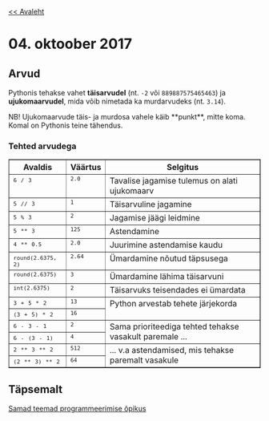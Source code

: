 [<< Avaleht](/)

<style>
.pre {
    font-family: monospace;
    white-space: pre;
}
</style>

# 04. oktoober 2017

## Arvud
Pythonis tehakse vahet **täisarvudel** (nt. `-2` või `889887575465463`) ja **ujukomaarvudel**, mida võib nimetada ka murdarvudeks (nt. `3.14`).

<aside class="notice">
NB! Ujukomaarvude täis- ja murdosa vahele käib **punkt**, mitte koma. Komal on Pythonis teine tähendus.
</aside>

### Tehted arvudega
<table border="1" class="docutils">
<colgroup>
<col width="23%" />
<col width="11%" />
<col width="66%" />
</colgroup>
<thead valign="bottom">
<tr class="row-odd"><th class="head">Avaldis</th>
<th class="head">Väärtus</th>
<th class="head">Selgitus</th>
</tr>
</thead>
<tbody valign="top">
<tr class="row-even"><td><code class="docutils literal"><span class="pre">6</span> <span class="pre">/</span> <span class="pre">3</span></code></td>
<td><code class="docutils literal"><span class="pre">2.0</span></code></td>
<td>Tavalise jagamise tulemus on alati ujukomaarv</td>
</tr>
<tr class="row-odd"><td><code class="docutils literal"><span class="pre">5</span> <span class="pre">//</span> <span class="pre">3</span></code></td>
<td><code class="docutils literal"><span class="pre">1</span></code></td>
<td>Täisarvuline jagamine</td>
</tr>
<tr class="row-even"><td><code class="docutils literal"><span class="pre">5</span> <span class="pre">%</span> <span class="pre">3</span></code></td>
<td><code class="docutils literal"><span class="pre">2</span></code></td>
<td>Jagamise jäägi leidmine</td>
</tr>
<tr class="row-odd"><td><code class="docutils literal"><span class="pre">5</span> <span class="pre">**</span> <span class="pre">3</span></code></td>
<td><code class="docutils literal"><span class="pre">125</span></code></td>
<td>Astendamine</td>
</tr>
<tr class="row-even"><td><code class="docutils literal"><span class="pre">4</span> <span class="pre">**</span> <span class="pre">0.5</span></code></td>
<td><code class="docutils literal"><span class="pre">2.0</span></code></td>
<td>Juurimine astendamise kaudu</td>
</tr>
<tr class="row-odd"><td><code class="docutils literal"><span class="pre">round(2.6375,</span> <span class="pre">2)</span></code></td>
<td><code class="docutils literal"><span class="pre">2.64</span></code></td>
<td>Ümardamine nõutud täpsusega</td>
</tr>
<tr class="row-even"><td><code class="docutils literal"><span class="pre">round(2.6375)</span></code></td>
<td><code class="docutils literal"><span class="pre">3</span></code></td>
<td>Ümardamine lähima täisarvuni</td>
</tr>
<tr class="row-odd"><td><code class="docutils literal"><span class="pre">int(2.6375)</span></code></td>
<td><code class="docutils literal"><span class="pre">2</span></code></td>
<td>Täisarvuks teisendades ei ümardata</td>
</tr>
<tr class="row-even"><td><code class="docutils literal"><span class="pre">3</span> <span class="pre">+</span> <span class="pre">5</span> <span class="pre">*</span> <span class="pre">2</span></code></td>
<td><code class="docutils literal"><span class="pre">13</span></code></td>
<td rowspan="2">Python arvestab tehete järjekorda</td>
</tr>
<tr class="row-odd"><td><code class="docutils literal"><span class="pre">(3</span> <span class="pre">+</span> <span class="pre">5)</span> <span class="pre">*</span> <span class="pre">2</span></code></td>
<td><code class="docutils literal"><span class="pre">16</span></code></td>
</tr>
<tr class="row-even"><td><code class="docutils literal"><span class="pre">6</span> <span class="pre">-</span> <span class="pre">3</span> <span class="pre">-</span> <span class="pre">1</span></code></td>
<td><code class="docutils literal"><span class="pre">2</span></code></td>
<td rowspan="2">Sama prioriteediga tehted tehakse vasakult paremale ...</td>
</tr>
<tr class="row-odd"><td><code class="docutils literal"><span class="pre">6</span> <span class="pre">-</span> <span class="pre">(3</span> <span class="pre">-</span> <span class="pre">1)</span></code></td>
<td><code class="docutils literal"><span class="pre">4</span></code></td>
</tr>
<tr class="row-even"><td><code class="docutils literal"><span class="pre">2</span> <span class="pre">**</span> <span class="pre">3</span> <span class="pre">**</span> <span class="pre">2</span></code></td>
<td><code class="docutils literal"><span class="pre">512</span></code></td>
<td rowspan="2">... v.a astendamised, mis tehakse paremalt vasakule</td>
</tr>
<tr class="row-odd"><td><code class="docutils literal"><span class="pre">(2</span> <span class="pre">**</span> <span class="pre">3)</span> <span class="pre">**</span> <span class="pre">2</span></code></td>
<td><code class="docutils literal"><span class="pre">64</span></code></td>
</tr>
</tbody>
</table>

## Täpsemalt
[Samad teemad programmeerimise õpikus](http://progeopik.cs.ut.ee/02_lihtlaused.html#soned)